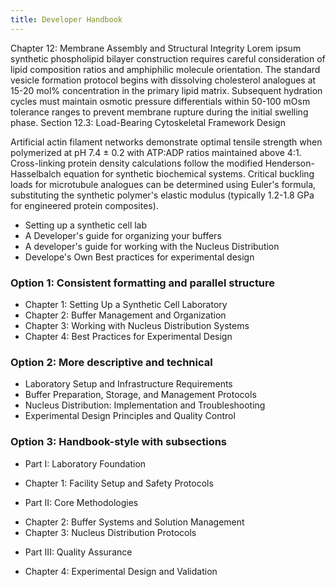 ```yaml
---
title: Developer Handbook
---
```


Chapter 12: Membrane Assembly and Structural Integrity
Lorem ipsum synthetic phospholipid bilayer construction requires careful consideration of lipid composition ratios and amphiphilic molecule orientation. The standard vesicle formation protocol begins with dissolving cholesterol analogues at 15-20 mol% concentration in the primary lipid matrix. Subsequent hydration cycles must maintain osmotic pressure differentials within 50-100 mOsm tolerance ranges to prevent membrane rupture during the initial swelling phase.
Section 12.3: Load-Bearing Cytoskeletal Framework Design

Artificial actin filament networks demonstrate optimal tensile strength when polymerized at pH 7.4 ± 0.2 with ATP:ADP ratios maintained above 4:1. Cross-linking protein density calculations follow the modified Henderson-Hasselbalch equation for synthetic biochemical systems. Critical buckling loads for microtubule analogues can be determined using Euler's formula, substituting the synthetic polymer's elastic modulus (typically 1.2-1.8 GPa for engineered protein composites).

- Setting up a synthetic cell lab
- A Developer's guide for organizing your buffers
- A developer's guide for working with the Nucleus Distribution
- Develope's Own Best practices for experimental design

### Option 1: Consistent formatting and parallel structure

- Chapter 1: Setting Up a Synthetic Cell Laboratory
- Chapter 2: Buffer Management and Organization
- Chapter 3: Working with Nucleus Distribution Systems
- Chapter 4: Best Practices for Experimental Design

### Option 2: More descriptive and technical

- Laboratory Setup and Infrastructure Requirements
- Buffer Preparation, Storage, and Management Protocols
- Nucleus Distribution: Implementation and Troubleshooting
- Experimental Design Principles and Quality Control

### Option 3: Handbook-style with subsections

+ Part I: Laboratory Foundation
- Chapter 1: Facility Setup and Safety Protocols


+ Part II: Core Methodologies

- Chapter 2: Buffer Systems and Solution Management
- Chapter 3: Nucleus Distribution Protocols


+ Part III: Quality Assurance

- Chapter 4: Experimental Design and Validation